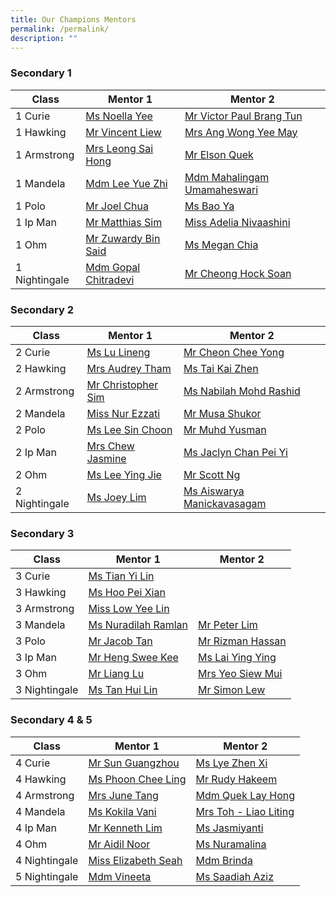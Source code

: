 ```yaml
---
title: Our Champions Mentors
permalink: /permalink/
description: ""
---
```



### Secondary 1
| Class | Mentor 1 | Mentor 2 |
| -------- | -------- | -------- |
| 1 Curie    |   [Ms Noella Yee](mailto:noella.yee@cwss.moe.edu.sg)  |   [Mr Victor Paul Brang Tun](mailto:victor.brang@cwss.moe.edu.sg)   |
| 1 Hawking    |  [Mr Vincent Liew](mailto:liew.chenkong@cwss.moe.edu.sg)   | [ Mrs Ang Wong Yee May](mailto:wong.yeemay@cwss.moe.edu.sg)    |
| 1 Armstrong    |  [Mrs Leong Sai Hong](mailto:leong.saihong@cwss.moe.edu.sg)    |  [Mr Elson Quek](mailto:elson.quek@cwss.moe.edu.sg)    |
| 1 Mandela  |  [Mdm Lee Yue Zhi](mailto:lee.yuezhi@cwss.moe.edu.sg)    |  [Mdm Mahalingam Umamaheswari](mailto:mahalingam.umamaheswari@cwss.moe.edu.sg)    |
| 1 Polo  |  [Mr Joel Chua](mailto:joel.chua@cwss.moe.edu.sg)    |  [ Ms Bao Ya](mailto:bao.ya@cwss.moe.edu.sg)   |
| 1 Ip Man  |  [ Mr Matthias Sim](mailto:matthias.sim@cwss.moe.edu.sg)   |  [Miss Adelia Nivaashini ](mailto:nivaashini@cwss.moe.edu.sg)   |
| 1 Ohm  |   [Mr Zuwardy Bin Said](mailto:zuwardy.said@cwss.moe.edu.sg)   |  [Ms Megan Chia ](mailto:megan.chia@cwss.moe.edu.sg)   |
| 1 Nightingale  | [ Mdm Gopal Chitradevi ](mailto:gopal.chitradevi@cwss.moe.edu.sg)   |  [ Mr Cheong Hock Soan](mailto:cheong.hocksoan@cwss.moe.edu.sg)   |

### Secondary 2
| Class | Mentor 1 | Mentor 2 |
| -------- | -------- | -------- |
| 2 Curie    |   [Ms Lu Lineng](mailto:lu.lineng@cwss.moe.edu.sg)   |   [Mr Cheon Chee Yong](mailto:cheon.cheeyong@cwss.moe.edu.sg)   |
| 2 Hawking    |  [Mrs Audrey Tham](mailto:audrey.tham@cwss.moe.edu.sg)    |   [Ms Tai Kai Zhen](mailto:tai.kaizhen@cwss.moe.edu.sg)   |
| 2 Armstrong    |  [ Mr Christopher Sim](mailto:christopher.sim@cwss.moe.edu.sg)   |  [ Ms Nabilah Mohd Rashid](mailto:nabilah@cwss.moe.edu.sg)   |
| 2 Mandela  |  [Miss Nur Ezzati](mailto:nurezzati@cwss.moe.edu.sg)    |  [Mr Musa Shukor](mailto:musa.shukor@cwss.moe.edu.sg)    |
| 2 Polo  |   [Ms Lee Sin Choon](mailto:lee.sinchoon@cwss.moe.edu.sg)   |  [Mr Muhd Yusman](mailto:muhammad.yusman@cwss.moe.edu.sg)    |
| 2 Ip Man  |  [Mrs Chew Jasmine](mailto:jasmine.chew@cwss.moe.edu.sg)   | [Ms Jaclyn Chan Pei Yi ](mailto:jaclyn.chanpeiyi@cwss.moe.edu.sg)    |
| 2 Ohm  |    [Ms Lee Ying Jie](mailto:lee.yingjie@cwss.moe.edu.sg)  |  [Mr Scott Ng](mailto:ng.hanliat@cwss.moe.edu.sg)    |
| 2 Nightingale  |   [Ms Joey Lim](mailto:joeylim.peisi@cwss.moe.edu.sg)   | [Ms Aiswarya Manickavasagam](mailto:aiswarya@cwss.moe.edu.sg)    |

### Secondary 3
| Class | Mentor 1 | Mentor 2 |
| -------- | -------- | -------- |
|3 Curie    |   [Ms Tian Yi Lin ](mailto:tian.yilin@cwss.moe.edu.sg)  |      |
| 3 Hawking    |   [Ms Hoo Pei Xian](mailto:hoo.peixian@cwss.moe.edu.sg)   |      |
| 3 Armstrong    |   [Miss Low Yee Lin](mailto:low.yeelin@cwss.moe.edu.sg)   |      |
| 3 Mandela  |   [Ms Nuradilah Ramlan](mailto:nuradilah.ramlan@cwss.moe.edu.sg)   | [Mr Peter Lim ](mailto:peter.lim@cwss.moe.edu.sg)   |
| 3 Polo  |   [Mr Jacob Tan](mailto:jacob.tan@cwss.moe.edu.sg)   | [Mr Rizman Hassan](mailto:rizman.hassan@cwss.moe.edu.sg)     |
| 3 Ip Man  |  [ Mr Heng Swee Kee](mailto:heng.sweekee@cwss.moe.edu.sg)   |  [Ms Lai Ying Ying](mailto:lai.yingying@cwss.moe.edu.sg)   |
|3 Ohm  | [Mr Liang Lu](mailto:liang.lu@cwss.moe.edu.sg)     |  [Mrs Yeo Siew Mui](mailto:yeo.siewmui@cwss.moe.edu.sg)  |
| 3 Nightingale  | [Ms Tan Hui Lin](mailto:tan.huilin@cwss.moe.edu.sg)     | [Mr Simon Lew](mailto:simon.lew@cwss.moe.edu.sg)    |

### Secondary 4 & 5
| Class | Mentor 1 | Mentor 2 |
| -------- | -------- | -------- |
|4 Curie    |   [ Mr Sun Guangzhou](mailto:sun.guangzhou@cwss.moe.edu.sg)  |    [Ms Lye Zhen Xi](mailto:lye.zhenxi@cwss.moe.edu.sg)  |
| 4 Hawking    |   [Ms Phoon Chee Ling](mailto:phoon.cheeling@cwss.moe.edu.sg)  |  [Mr Rudy Hakeem](mailto:rudyhakeem.sulaiman@cwss.moe.edu.sg)    |
| 4 Armstrong    |  [Mrs June Tang](mailto:june.tang@cwss.moe.edu.sg)  |  [Mdm Quek Lay Hong](mailto:quek.layhong@cwss.moe.edu.sg)    |
| 4 Mandela  |   [Ms Kokila Vani](mailto:kokila.vani@cwss.moe.edu.sg)   |  [Mrs Toh - Liao Liting](mailto:liao.liting@cwss.moe.edu.sg)   |
| 4 Ip Man  |  [ Mr Kenneth Lim](mailto:kenneth.lim@cwss.moe.edu.sg)   |   [Ms Jasmiyanti ](mailto:jasmiyanti.marhajas@cwss.moe.edu.sg)  |
|4 Ohm  |   [Mr Aidil Noor](mailto:aidil.noor@cwss.moe.edu.sg)   |  [Ms Nuramalina](mailto:nuramalina.shalan@cwss.moe.edu.sg)    |
| 4 Nightingale  |  [Miss Elizabeth Seah](mailto:elizabeth.seah@cwss.moe.edu.sg)    |    [Mdm Brinda](mailto:brinda@cwss.moe.edu.sg)|
| 5 Nightingale  |  [Mdm Vineeta](mailto:vineeta@cwss.moe.edu.sg)    |  [Ms Saadiah Aziz](mailto:saadiah.aziz@cwss.moe.edu.sg)   |